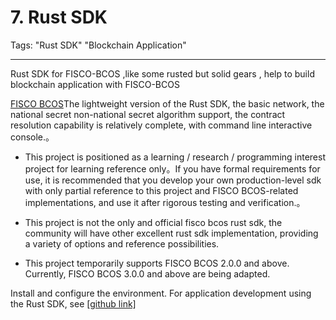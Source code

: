 # 7. Rust SDK

Tags: "Rust SDK" "Blockchain Application"

----

Rust SDK for FISCO-BCOS  ,like some  rusted  but solid gears , help to build  blockchain application with FISCO-BCOS

[FISCO BCOS](https://github.com/FISCO-BCOS/FISCO-BCOS/tree/master)The lightweight version of the Rust SDK, the basic network, the national secret non-national secret algorithm support, the contract resolution capability is relatively complete, with command line interactive console.。

- This project is positioned as a learning / research / programming interest project for learning reference only。If you have formal requirements for use, it is recommended that you develop your own production-level sdk with only partial reference to this project and FISCO BCOS-related implementations, and use it after rigorous testing and verification.。
  
- This project is not the only and official fisco bcos rust sdk, the community will have other excellent rust sdk implementation, providing a variety of options and reference possibilities.

- This project temporarily supports FISCO BCOS 2.0.0 and above. Currently, FISCO BCOS 3.0.0 and above are being adapted.

Install and configure the environment. For application development using the Rust SDK, see [[github link]](https://github.com/FISCO-BCOS/rust-gears-sdk/)
